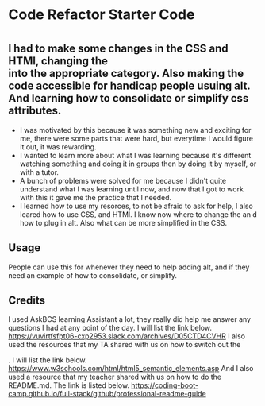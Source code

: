 # Code Refactor Starter Code

# <Horiseon-Refactor> 

## I had to make some changes in the CSS and HTMl, changing the <div> into the appropriate category. Also making the code accessible for handicap people usuing alt. And learning how to consolidate or simplify css attributes.

- I was motivated by this because it was something new and exciting for me, there were some parts that were hard, but everytime I would figure it out, it was rewarding.
- I wanted to learn more about what I was learning because it's different watching something and doing it in groups then by doing it by myself, or with a tutor.
- A bunch of problems were solved for me because I didn't quite understand what I was learning until now, and now that I got to work with this it gave me the practice that I needed.
- I learned how to use my resorces, to not be afraid to ask for help, I also leared how to use CSS, and HTMl. I know now where to change the <divs> an d how to plug in alt. Also what can be more simplified in the CSS.

## Usage
People can use this for whenever they need to help adding alt, and if they need an example of how to consolidate, or simplify. 

## Credits
I used AskBCS learning Assistant a lot, they really did help me answer any questions I had at any point of the day. I will list the link below.
https://vuvirtfsfpt06-cxp2953.slack.com/archives/D05CTD4CVHR
I also used the resources that my TA shared with us on how to switch out the <div>. I will list the link below.
https://www.w3schools.com/html/html5_semantic_elements.asp
And I also used a resource that my teacher shared with us on how to do the README.md. The link is listed below.
https://coding-boot-camp.github.io/full-stack/github/professional-readme-guide


